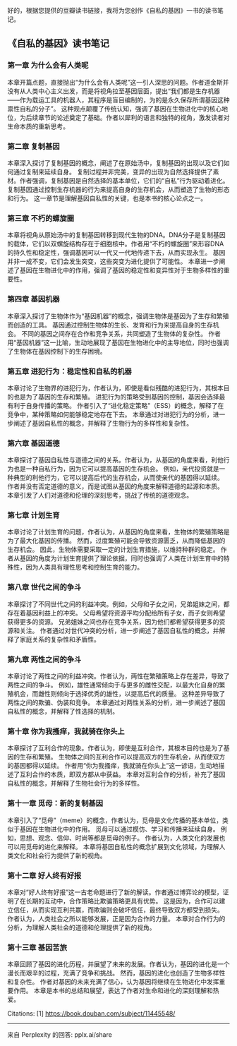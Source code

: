 好的，根据您提供的豆瓣读书链接，我将为您创作《自私的基因》一书的读书笔记。

## 《自私的基因》读书笔记

### 第一章 为什么会有人类呢

本章开篇点题，直接抛出“为什么会有人类呢”这一引人深思的问题。作者道金斯并没有从人类中心主义出发，而是将视角拉至基因层面，提出“我们都是生存机器——作为载运工具的机器人，其程序是盲目编制的，为的是永久保存所谓基因这种禀性自私的分子”。 这种观点颠覆了传统认知，强调了基因在生物进化中的核心地位，为后续章节的论述奠定了基础。作者以犀利的语言和独特的视角，激发读者对生命本质的重新思考。

### 第二章 复制基因

本章深入探讨了复制基因的概念，阐述了在原始汤中，复制基因的出现以及它们如何通过复制来延续自身。 复制过程并非完美，变异的出现为自然选择提供了素材。作者强调，复制基因是自然选择的基本单位，它们的“自私”行为驱动着进化。 复制基因通过控制生存机器的行为来提高自身的生存机会，从而塑造了生物的形态和行为。 这一章节是理解基因自私性的关键，也是本书的核心论点之一。

### 第三章 不朽的螺旋圈

本章将视角从原始汤中的复制基因转移到现代生物的DNA。DNA分子是复制基因的载体，它们以双螺旋结构存在于细胞核中。作者用“不朽的螺旋圈”来形容DNA的持久性和稳定性，强调基因可以一代又一代地传递下去，从而实现永生。 基因并非一成不变，它们会发生突变，这些突变为进化提供了可能性。 本章进一步阐述了基因在生物进化中的作用，强调了基因的稳定性和变异性对于生物多样性的重要性。

### 第四章 基因机器

本章深入探讨了生物体作为“基因机器”的概念，强调生物体是基因为了生存和繁殖而创造的工具。 基因通过控制生物体的生长、发育和行为来提高自身的生存机会。 不同的基因之间存在合作和竞争关系，共同塑造了生物体的复杂性。 作者用“基因机器”这一比喻，生动地展现了基因在生物进化中的主导地位，同时也强调了生物体在基因控制下的生存困境。

### 第五章 进犯行为：稳定性和自私的机器

本章讨论了生物界的进犯行为，作者认为，即使是看似残酷的进犯行为，其根本目的也是为了基因的生存和繁殖。 进犯行为的策略受到基因的控制，基因会选择最有利于自身传播的策略。 作者引入了“进化稳定策略”（ESS）的概念，解释了在竞争中，某种策略如何能够稳定地存在下去。 本章通过对进犯行为的分析，进一步阐述了基因自私性的概念，并解释了生物行为的多样性和复杂性。

### 第六章 基因道德

本章探讨了基因自私性与道德之间的关系。作者认为，从基因的角度来看，利他行为也是一种自私行为，因为它可以提高基因的生存机会。 例如，亲代投资就是一种典型的利他行为，它可以提高后代的生存机会，从而使亲代的基因得以延续。 作者并没有否定道德的意义，而是试图从基因的角度来解释道德的起源和本质。 本章引发了人们对道德和伦理的深刻思考，挑战了传统的道德观念。

### 第七章 计划生育

本章讨论了计划生育的问题，作者认为，从基因的角度来看，生物体的繁殖策略是为了最大化基因的传播。 然而，过度繁殖可能会导致资源匮乏，从而降低基因的生存机会。 因此，生物体需要采取一定的计划生育措施，以维持种群的稳定。 作者从基因的角度为计划生育提供了理论依据，同时也强调了人类在计划生育中的特殊性，因为人类具有理性思考和控制生育的能力。

### 第八章 世代之间的争斗

本章探讨了不同世代之间的利益冲突。例如，父母和子女之间，兄弟姐妹之间，都存在着基因利益上的冲突。 父母希望将资源平均分配给所有子女，而子女则希望获得更多的资源。 兄弟姐妹之间也存在竞争关系，因为他们都希望获得更多的资源和关注。 作者通过对世代冲突的分析，进一步阐述了基因自私性的概念，并解释了家庭关系的复杂性和矛盾性。

### 第九章 两性之间的争斗

本章讨论了两性之间的利益冲突。作者认为，两性在繁殖策略上存在差异，导致了两性之间的争斗。 例如，雄性通常倾向于与更多的雌性交配，以最大化自身的繁殖机会，而雌性则倾向于选择优秀的雄性，以提高后代的质量。 这种差异导致了两性之间的欺骗、伪装和竞争。 本章通过对两性关系的分析，进一步阐述了基因自私性的概念，并解释了性选择的机制。

### 第十章 你为我搔痒，我就骑在你头上

本章探讨了互利合作的现象。作者认为，即使是互利合作，其根本目的也是为了基因的生存和繁殖。 生物体之间的互利合作可以提高双方的生存机会，从而使双方的基因都得以延续。 作者用“你为我搔痒，我就骑在你头上”这一谚语，生动地描述了互利合作的本质，即双方都从中获益。 本章对互利合作的分析，补充了基因自私性的概念，并解释了生物社会行为的多样性。

### 第十一章 觅母：新的复制基因

本章引入了“觅母”（meme）的概念，作者认为，觅母是文化传播的基本单位，类似于基因在生物进化中的作用。 觅母可以通过模仿、学习和传播来延续自身。 例如，思想、观念、信仰、时尚等都是觅母的例子。 作者认为，人类文化的发展也可以用觅母的进化来解释。 本章将基因自私性的概念扩展到文化领域，为理解人类文化和社会行为提供了新的视角。

### 第十二章 好人终有好报

本章对“好人终有好报”这一古老命题进行了新的解读。作者通过博弈论的模型，证明了在长期的互动中，合作策略比欺骗策略更具有优势。 这是因为，合作可以建立信任，从而实现互利共赢，而欺骗则会破坏信任，最终导致双方都受到损失。 作者认为，人类社会之所以能够发展，正是因为合作的力量。 本章对合作行为的分析，为理解人类社会的道德和伦理提供了新的视角。

### 第十三章 基因苦旅

本章回顾了基因的进化历程，并展望了未来的发展。作者认为，基因的进化是一个漫长而艰辛的过程，充满了竞争和挑战。 然而，基因的进化也创造了生物多样性和复杂性。 作者对基因的未来充满了信心，认为基因将继续在生物进化中发挥重要作用。 本章是本书的总结和展望，表达了作者对生命和进化的深刻理解和热爱。

Citations:
[1] https://book.douban.com/subject/11445548/

---
来自 Perplexity 的回答: pplx.ai/share